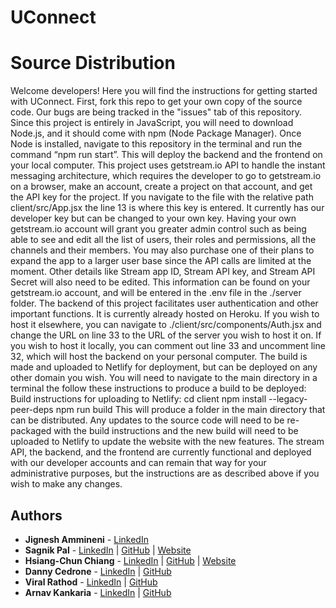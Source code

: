 # UConnect
# Source Distribution
Welcome developers! Here you will find the instructions for getting started with UConnect. First, fork this repo to get your own copy of the source code. Our bugs are being tracked in the "issues" tab of this repository.
Since this project is entirely in JavaScript, you will need to download Node.js, and it should come with npm (Node Package Manager). Once Node is installed, navigate to this repository in the terminal and run the command “npm run start”. This will deploy the backend and the frontend on your local computer.
This project uses getstream.io API to handle the instant messaging architecture, which requires the developer to go to getstream.io on a browser, make an account, create a project on that account, and get the API key for the project. If you navigate to the file with the relative path client/src/App.jsx the line 13 is where this key is entered. It currently has our developer key but can be changed to your own key. Having your own getstream.io account will grant you greater admin control such as being able to see and edit all the list of users, their roles and permissions, all the channels and their members. You may also purchase one of their plans to expand the app to a larger user base since the API calls are limited at the moment.
Other details like Stream app ID, Stream API key, and Stream API Secret will also need to be edited. This information can be found on your getstream.io account, and will be entered in the .env file in the ./server folder.
The backend of this project facilitates user authentication and other important functions. It is currently already hosted on Heroku. If you wish to host it elsewhere, you can navigate to ./client/src/components/Auth.jsx and change the URL on line 33 to the URL of the server you wish to host it on. If you wish to host it locally, you can comment out line 33 and uncomment line 32, which will host the backend on your personal computer.
The build is made and uploaded to Netlify for deployment, but can be deployed on any other domain you wish. You will need to navigate to the main directory in a terminal the follow these instructions to produce a build to be deployed:
Build instructions for uploading to Netlify:
cd client
npm install --legacy-peer-deps
npm run build
This will produce a folder in the main directory that can be distributed. Any updates to the source code will need to be re-packaged with the build instructions and the new build will need to be uploaded to Netlify to update the website with the new features.
The stream API, the backend, and the frontend are currently functional and deployed with our developer accounts and can remain that way for your administrative purposes, but the instructions are as described above if you wish to make any changes.


## Authors
- **Jignesh Ammineni** - [LinkedIn](https://www.linkedin.com/in/jignesh-ammineni/)
- **Sagnik Pal** - [LinkedIn](https://www.linkedin.com/in/sagnikpal2004) | [GitHub](https://github.com/sagnikpal2004) | [Website](http://www-edlab.cs.umass.edu/~sagnikpal)
- **Hsiang-Chun Chiang** - [LinkedIn](www.linkedin.com/in/hsiang-chun-chiang) | [GitHub](https://github.com/hsiangchunch) | [Website](http://www-edlab.cs.umass.edu/~hsiangchunch)
- **Danny Cedrone** - [LinkedIn](https://www.linkedin.com/in/danny-cedrone-a14176202/) | [GitHub](https://github.com/dannycedrone)
- **Viral Rathod** - [LinkedIn](https://www.linkedin.com/in/viralrathod1/) | [GitHub](https://github.com/viralrathod10)
- **Arnav Kankaria** - [LinkedIn](https://www.linkedin.com/in/arnav-kankaria-b78b26213/) | [GitHub](https://github.com/arnavkankaria)

